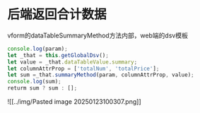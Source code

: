 # 后端返回合计数据
vform的dataTableSummaryMethod方法内部，web端的dsv模板
~~~js
console.log(param);
let _that = this.getGlobalDsv();
let value = _that.dataTableValue.summary;
let columnAttrProp = ['totalNum', 'totalPrice'];
let sum =_that.summaryMethod(param, columnAttrProp, value);
console.log(sum);
returm sum ? sum : [];
~~~

![[../img/Pasted image 20250123100307.png]]